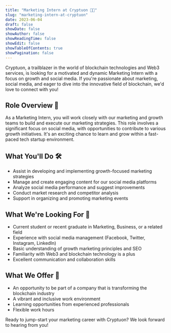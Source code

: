 ```yaml
---
title: "Marketing Intern at Cryptuon 🚀💼"
slug: "marketing-intern-at-cryptuon"
date: 2023-06-04
draft: false
showDate: false
showAuthor: false
showReadingTime: false
showEdit: false
showTableOfContents: true
showPagination: false
---
```

Cryptuon, a trailblazer in the world of blockchain technologies and Web3 services, is looking for a motivated and dynamic Marketing Intern with a focus on growth and social media. If you're passionate about marketing, social media, and eager to dive into the innovative field of blockchain, we'd love to connect with you!

## Role Overview 📌

As a Marketing Intern, you will work closely with our marketing and growth teams to build and execute our marketing strategies. This role involves a significant focus on social media, with opportunities to contribute to various growth initiatives. It's an exciting chance to learn and grow within a fast-paced tech startup environment.

## What You'll Do 🛠️

- Assist in developing and implementing growth-focused marketing strategies
- Manage and create engaging content for our social media platforms
- Analyze social media performance and suggest improvements
- Conduct market research and competitor analysis
- Support in organizing and promoting marketing events

## What We're Looking For 🧐

- Current student or recent graduate in Marketing, Business, or a related field
- Experience with social media management (Facebook, Twitter, Instagram, LinkedIn)
- Basic understanding of growth marketing principles and SEO
- Familiarity with Web3 and blockchain technology is a plus
- Excellent communication and collaboration skills

## What We Offer 🎁

- An opportunity to be part of a company that is transforming the blockchain industry
- A vibrant and inclusive work environment
- Learning opportunities from experienced professionals
- Flexible work hours

Ready to jump-start your marketing career with Cryptuon? We look forward to hearing from you!
